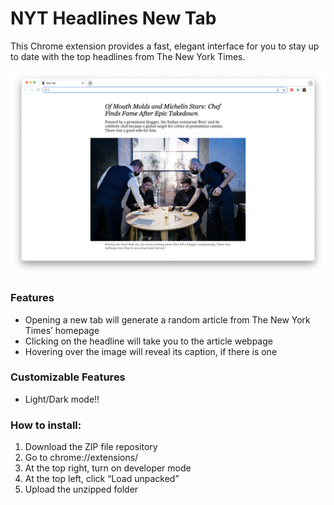 # NYT Headlines New Tab

This Chrome extension provides a fast, elegant interface for you to stay up to date with the top headlines from The New York Times.

![Screen Shot 2021-12-23 at 11.55.57 AM.png](images/Screen_Shot_2021-12-23_at_11.55.57_AM.png)

### Features

- Opening a new tab will generate a random article from The New York Times’ homepage
- Clicking on the headline will take you to the article webpage
- Hovering over the image will reveal its caption, if there is one

### Customizable Features

- Light/Dark mode!!

### How to install:

1. Download the ZIP file repository
2. Go to chrome://extensions/
3. At the top right, turn on developer mode
4. At the top left, click “Load unpacked”
5. Upload the unzipped folder